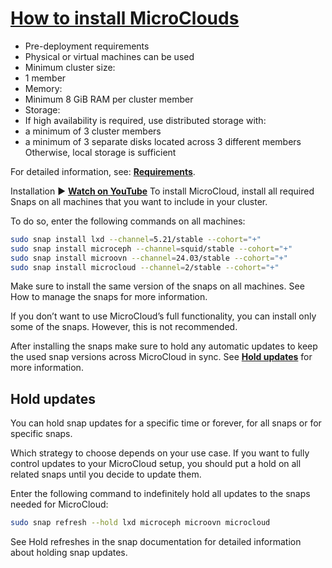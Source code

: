 # **[How to install MicroClouds](https://documentation.ubuntu.com/microcloud/stable/microcloud/how-to/install/)**

- Pre-deployment requirements
- Physical or virtual machines can be used
- Minimum cluster size:
- 1 member
- Memory:
- Minimum 8 GiB RAM per cluster member
- Storage:
- If high availability is required, use distributed storage with:
- a minimum of 3 cluster members
- a minimum of 3 separate disks located across 3 different members
Otherwise, local storage is sufficient

For detailed information, see: **[Requirements](https://documentation.ubuntu.com/microcloud/stable/microcloud/reference/#reference-requirements)**.

Installation
▶
**[Watch on YouTube](https://www.youtube.com/watch?v=M0y0hQ16YuE)**
To install MicroCloud, install all required Snaps on all machines that you want to include in your cluster.

To do so, enter the following commands on all machines:

```bash
sudo snap install lxd --channel=5.21/stable --cohort="+"
sudo snap install microceph --channel=squid/stable --cohort="+"
sudo snap install microovn --channel=24.03/stable --cohort="+"
sudo snap install microcloud --channel=2/stable --cohort="+"
```

Make sure to install the same version of the snaps on all machines. See How to manage the snaps for more information.

If you don’t want to use MicroCloud’s full functionality, you can install only some of the snaps. However, this is not recommended.

After installing the snaps make sure to hold any automatic updates to keep the used snap versions across MicroCloud in sync. See **[Hold updates](https://documentation.ubuntu.com/microcloud/stable/microcloud/how-to/snaps/#howto-snap-hold-updates)** for more information.

## Hold updates

You can hold snap updates for a specific time or forever, for all snaps or for specific snaps.

Which strategy to choose depends on your use case. If you want to fully control updates to your MicroCloud setup, you should put a hold on all related snaps until you decide to update them.

Enter the following command to indefinitely hold all updates to the snaps needed for MicroCloud:

```bash
sudo snap refresh --hold lxd microceph microovn microcloud
```

See Hold refreshes in the snap documentation for detailed information about holding snap updates.
